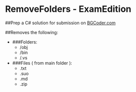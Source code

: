 # RemoveFolders - ExamEdition
##Prep a C# solution for submission on [BGCoder.com](http://bgcoder.com/)

##Removes the following:
  - ###Folders:
    - /obj
    - /bin
    - /.vs
  - ###Files ( from main folder ):
    - .txt
    - .suo
    - .md
    - .zip
